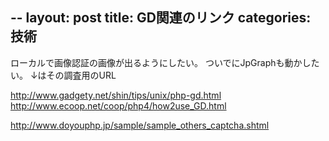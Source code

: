 --
layout: post
title: GD関連のリンク
categories: 技術
--

ローカルで画像認証の画像が出るようにしたい。
ついでにJpGraphも動かしたい。
↓はその調査用のURL

<a href="http://www.gadgety.net/shin/tips/unix/php-gd.html" target="_blank">http://www.gadgety.net/shin/tips/unix/php-gd.html</a>
<a href="http://www.ecoop.net/coop/php4/how2use_GD.html" target="_blank">http://www.ecoop.net/coop/php4/how2use_GD.html</a>

<a href="http://www.doyouphp.jp/sample/sample_others_captcha.shtml" target="_blank">http://www.doyouphp.jp/sample/sample_others_captcha.shtml</a>

